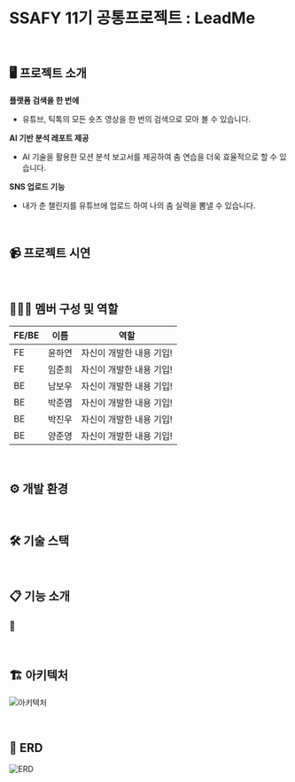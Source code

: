 # SSAFY 11기 공통프로젝트 : LeadMe

<br/>

## 🖥️ 프로젝트 소개

**플랫폼 검색을 한 번에**
+ 유튜브, 틱톡의 모든 숏츠 영상을 한 번의 검색으로 모아 볼 수 있습니다.

**AI 기반 분석 레포트 제공**
+ AI 기술을 활용한 모션 분석 보고서를 제공하여 춤 연습을 더욱 효율적으로 할 수 있습니다.

**SNS 업로드 기능**
+ 내가 춘 챌린지를 유튜브에 업로드 하여 나의 춤 실력을 뽐낼 수 있습니다.

<br/>

## 📹 프로젝트 시연

<br/>

## 🧑‍🤝‍🧑 멤버 구성 및 역할

|FE/BE|이름|역할|
|---|---|-------|
|FE|윤하연|자신이 개발한 내용 기입!|
|FE|임준희|자신이 개발한 내용 기입!|
|BE|남보우|자신이 개발한 내용 기입!|
|BE|박준엽|자신이 개발한 내용 기입!|
|BE|박진우|자신이 개발한 내용 기입!|
|BE|양준영|자신이 개발한 내용 기입!|

<br/>

## ⚙️ 개발 환경

<br/>

## 🛠️ 기술 스택



<br/>

## 📋 기능 소개

### 📌

<br/>

## 🏗 아키텍처

![아키텍처](/uploads/38760df4e89520a10bf307ea44ae7686/image__4_.png)


<br/>

## 📐 ERD

![ERD](/uploads/d353ae5e0f69e5de0ea6e4e4127d2081/image.png)



